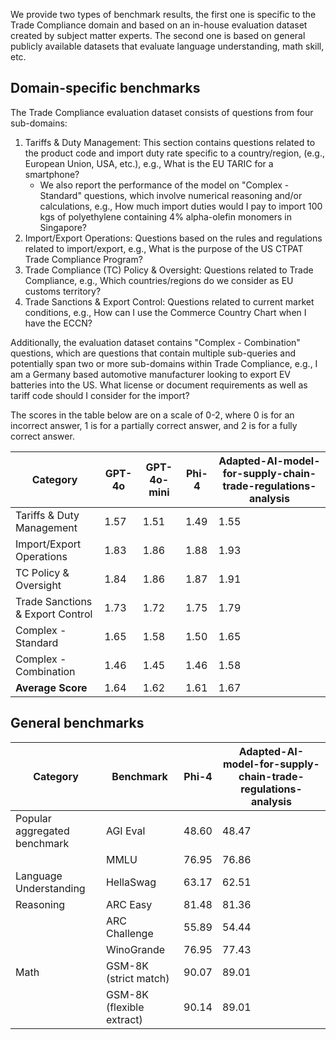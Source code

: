 <!-- DO NOT CHANGE MARKDOWN HEADERS. IF CHANGED, MODEL CARD MAY BE REJECTED BY A REVIEWER -->

<!-- `evaluation.md` is highly recommended, but not required. It captures information about the performance of the model. We highly recommend including this section as this information is often used to decide what model to use. -->

We provide two types of benchmark results, the first one is specific to the Trade Compliance domain and based on an in-house evaluation dataset created by subject matter experts. The second one is based on general publicly available datasets that evaluate language understanding, math skill, etc.

## Domain-specific benchmarks
The Trade Compliance evaluation dataset consists of questions from four sub-domains:

1. Tariffs & Duty Management: This section contains questions related to the product code and import duty rate specific to a country/region, (e.g., European Union, USA, etc.), e.g., What is the EU TARIC for a smartphone?
	- We also report the performance of the model on "Complex - Standard" questions, which involve numerical reasoning and/or calculations, e.g., How much import duties would I pay to import 100 kgs of polyethylene containing 4%  alpha-olefin monomers in Singapore?
2. Import/Export Operations: Questions based on the rules and regulations related to import/export, e.g., What is the purpose of the US CTPAT Trade Compliance Program?
3. Trade Compliance (TC) Policy & Oversight: Questions related to Trade Compliance, e.g., Which countries/regions do we consider as EU customs territory?
4. Trade Sanctions & Export Control: Questions related to current market conditions, e.g., How can I use the Commerce Country Chart when I have the ECCN?

Additionally, the evaluation dataset contains "Complex - Combination" questions, which are questions that contain multiple sub-queries and potentially span two or more sub-domains within Trade Compliance, e.g., I am a Germany based automotive manufacturer looking to export EV batteries into the US. What license or document requirements as well as tariff code should I consider for the import?

The scores in the table below are on a scale of 0-2, where 0 is for an incorrect answer, 1 is for a partially correct answer, and 2 is for a fully correct answer.

| Category            | GPT-4o | GPT-4o-mini | Phi-4 | Adapted-AI-model-for-supply-chain-trade-regulations-analysis |
|---------------------|--------|-------------|-------|--------------------------------------|
| Tariffs & Duty Management | 1.57 | 1.51 | 1.49 | 1.55 |
| Import/Export Operations | 1.83 | 1.86 | 1.88 | 1.93 |
| TC Policy & Oversight | 1.84 | 1.86 | 1.87 | 1.91 |
| Trade Sanctions & Export Control | 1.73 | 1.72 | 1.75 | 1.79 |
| Complex - Standard | 1.65 | 1.58 | 1.50 | 1.65 |
| Complex - Combination | 1.46 | 1.45 | 1.46 | 1.58 |
| **Average Score** | 1.64 | 1.62 | 1.61 | 1.67 |

## General benchmarks
| Category | Benchmark | Phi-4 | Adapted-AI-model-for-supply-chain-trade-regulations-analysis |
| -------- | --------- | ------------------- | ----------------------- |
| Popular aggregated benchmark | AGI Eval | 48.60 | 48.47 |
|                              | MMLU | 76.95 | 76.86 |
| Language Understanding       | HellaSwag | 63.17 | 62.51 |
| Reasoning                    | ARC Easy | 81.48 | 81.36 |
|                              | ARC Challenge | 55.89 | 54.44 |
|                              | WinoGrande | 76.95 | 77.43 |
| Math                         | GSM-8K (strict match) | 90.07 | 89.01 |
|                              | GSM-8K (flexible extract) | 90.14 | 89.01 |